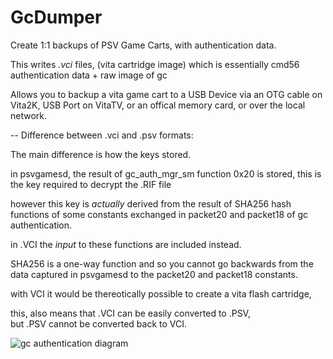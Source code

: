 # GcDumper

Create 1:1 backups of PSV Game Carts, with authentication data.

This writes *.vci* files, (vita cartridge image) which is essentially
cmd56 authentication data + raw image of gc

Allows you to backup a vita game cart to a USB Device via an OTG cable on Vita2K, USB Port on VitaTV, 
or an offical memory card, or over the local network.

-- Difference between .vci and .psv formats: 

The main difference is how the keys stored. 

in psvgamesd, the result of gc_auth_mgr_sm function 0x20 is stored,
this is the key required to decrypt the .RIF file

however this key is *actually* derived from the result of SHA256 hash functions
of some constants exchanged in packet20 and packet18 of gc authentication.

in .VCI the *input* to these functions are included instead.

SHA256 is a one-way function and so you cannot go backwards from 
the data captured in psvgamesd to the packet20 and packet18 constants.

with VCI it would be thereotically possible to create a vita flash cartridge, 

this, also means that .VCI can be easily converted to .PSV,  
but .PSV cannot be converted back to VCI.


![gc authentication diagram](https://silica.codes/Li/GcDumper/raw/branch/main/diagram.png)